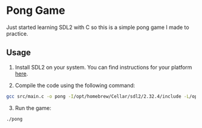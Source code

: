 # Pong Game

Just started learning SDL2 with C so this is a simple pong game I made to practice.

## Usage

1. Install SDL2 on your system. You can find instructions for your platform [here](https://wiki.libsdl.org/Installation).

2. Compile the code using the following command:

```bash
gcc src/main.c -o pong -I/opt/homebrew/Cellar/sdl2/2.32.4/include -L/opt/homebrew/Cellar/sdl2/2.32.4/lib -lSDL2
```

3. Run the game:

```bash
./pong
```
